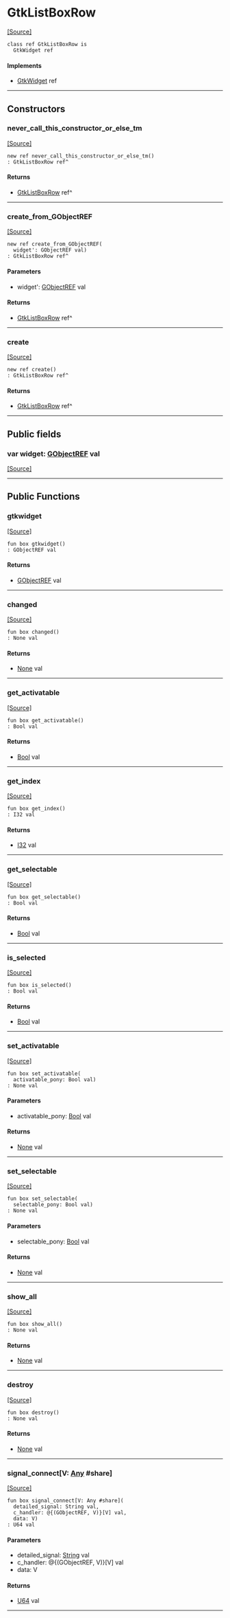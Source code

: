 # GtkListBoxRow
<span class="source-link">[[Source]](src/gtk3/GtkListBoxRow.md#L6)</span>
```pony
class ref GtkListBoxRow is
  GtkWidget ref
```

#### Implements

* [GtkWidget](gtk3-GtkWidget.md) ref

---

## Constructors

### never_call_this_constructor_or_else_tm
<span class="source-link">[[Source]](src/gtk3/GtkListBoxRow.md#L10)</span>


```pony
new ref never_call_this_constructor_or_else_tm()
: GtkListBoxRow ref^
```

#### Returns

* [GtkListBoxRow](gtk3-GtkListBoxRow.md) ref^

---

### create_from_GObjectREF
<span class="source-link">[[Source]](src/gtk3/GtkListBoxRow.md#L13)</span>


```pony
new ref create_from_GObjectREF(
  widget': GObjectREF val)
: GtkListBoxRow ref^
```
#### Parameters

*   widget': [GObjectREF](gtk3-..-gobject-GObjectREF.md) val

#### Returns

* [GtkListBoxRow](gtk3-GtkListBoxRow.md) ref^

---

### create
<span class="source-link">[[Source]](src/gtk3/GtkListBoxRow.md#L17)</span>


```pony
new ref create()
: GtkListBoxRow ref^
```

#### Returns

* [GtkListBoxRow](gtk3-GtkListBoxRow.md) ref^

---

## Public fields

### var widget: [GObjectREF](gtk3-..-gobject-GObjectREF.md) val
<span class="source-link">[[Source]](src/gtk3/GtkListBoxRow.md#L7)</span>



---

## Public Functions

### gtkwidget
<span class="source-link">[[Source]](src/gtk3/GtkListBoxRow.md#L9)</span>


```pony
fun box gtkwidget()
: GObjectREF val
```

#### Returns

* [GObjectREF](gtk3-..-gobject-GObjectREF.md) val

---

### changed
<span class="source-link">[[Source]](src/gtk3/GtkListBoxRow.md#L21)</span>


```pony
fun box changed()
: None val
```

#### Returns

* [None](builtin-None.md) val

---

### get_activatable
<span class="source-link">[[Source]](src/gtk3/GtkListBoxRow.md#L24)</span>


```pony
fun box get_activatable()
: Bool val
```

#### Returns

* [Bool](builtin-Bool.md) val

---

### get_index
<span class="source-link">[[Source]](src/gtk3/GtkListBoxRow.md#L34)</span>


```pony
fun box get_index()
: I32 val
```

#### Returns

* [I32](builtin-I32.md) val

---

### get_selectable
<span class="source-link">[[Source]](src/gtk3/GtkListBoxRow.md#L37)</span>


```pony
fun box get_selectable()
: Bool val
```

#### Returns

* [Bool](builtin-Bool.md) val

---

### is_selected
<span class="source-link">[[Source]](src/gtk3/GtkListBoxRow.md#L40)</span>


```pony
fun box is_selected()
: Bool val
```

#### Returns

* [Bool](builtin-Bool.md) val

---

### set_activatable
<span class="source-link">[[Source]](src/gtk3/GtkListBoxRow.md#L43)</span>


```pony
fun box set_activatable(
  activatable_pony: Bool val)
: None val
```
#### Parameters

*   activatable_pony: [Bool](builtin-Bool.md) val

#### Returns

* [None](builtin-None.md) val

---

### set_selectable
<span class="source-link">[[Source]](src/gtk3/GtkListBoxRow.md#L50)</span>


```pony
fun box set_selectable(
  selectable_pony: Bool val)
: None val
```
#### Parameters

*   selectable_pony: [Bool](builtin-Bool.md) val

#### Returns

* [None](builtin-None.md) val

---

### show_all
<span class="source-link">[[Source]](src/gtk3/GtkWidget.md#L4)</span>


```pony
fun box show_all()
: None val
```

#### Returns

* [None](builtin-None.md) val

---

### destroy
<span class="source-link">[[Source]](src/gtk3/GtkWidget.md#L10)</span>


```pony
fun box destroy()
: None val
```

#### Returns

* [None](builtin-None.md) val

---

### signal_connect\[V: [Any](builtin-Any.md) #share\]
<span class="source-link">[[Source]](src/gtk3/GtkWidget.md#L13)</span>


```pony
fun box signal_connect[V: Any #share](
  detailed_signal: String val,
  c_handler: @{(GObjectREF, V)}[V] val,
  data: V)
: U64 val
```
#### Parameters

*   detailed_signal: [String](builtin-String.md) val
*   c_handler: @{(GObjectREF, V)}[V] val
*   data: V

#### Returns

* [U64](builtin-U64.md) val

---

